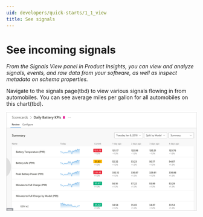 ```yaml
---
uid: developers/quick-starts/1_1_view
title: See signals 
---
```


# See incoming signals

_From the Signals View panel in Product Insights, you can view and analyze signals, events, and raw data from your software, as well as inspect metadata on schema properties._

Navigate to the signals page(tbd) to view various signals flowing in from automobiles. You can see average miles per gallon for all automobiles on this chart(tbd). 

![December sales](dashboard.png)



